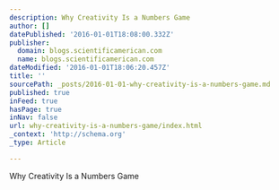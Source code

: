 ```yaml
---
description: Why Creativity Is a Numbers Game
author: []
datePublished: '2016-01-01T18:08:00.332Z'
publisher:
  domain: blogs.scientificamerican.com
  name: blogs.scientificamerican.com
dateModified: '2016-01-01T18:06:20.457Z'
title: ''
sourcePath: _posts/2016-01-01-why-creativity-is-a-numbers-game.md
published: true
inFeed: true
hasPage: true
inNav: false
url: why-creativity-is-a-numbers-game/index.html
_context: 'http://schema.org'
_type: Article

---
```

Why Creativity Is a Numbers Game